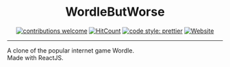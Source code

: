 <div align="center">
  
# WordleButWorse 
[![contributions welcome](https://img.shields.io/badge/contributions-welcome-brightgreen.svg?style=flat)](https://github.com/dwyl/esta/issues) 
[![HitCount](https://hits.dwyl.com/sabzdotpy/WordleButWorse.svg?style=flat)](http://hits.dwyl.com/sabzdotpy/WordleButWorse) [![code style: prettier](https://img.shields.io/badge/code_style-prettier-ff69b4.svg?style=flat)](https://github.com/prettier/prettier) <a href="https://wordleripoff.web.app/" target="_blank"><img alt="Website" src="https://img.shields.io/badge/website-up-yellow?style=flat" /></a>

</div>

---

A clone of the popular internet game Wordle.  
Made with ReactJS.
